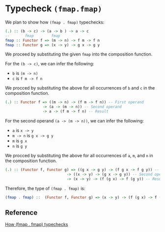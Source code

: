# Typecheck `(fmap.fmap)`

We plan to show how `(fmap . fmap)` typechecks:

```haskell
(.) :: (b -> c) -> (a -> b ) -> a -> c
--       fmap        fmap
fmap :: Functor f => (m -> n) -> f m -> f n
fmap :: Functor g => (x -> y) -> g x -> g y
```

We proceed by substituting the given `fmap` into the composition function.

For the `(b -> c)`, we can infer the following:

- `b` is `(m -> n)`
- `c` is `f m -> f n`

We procced by substituting the above for all occurrences of `b` and `c` in the composition function.

```haskell
(.) :: Functor f => ((m -> n) -> (f m -> f n)) -- First operand
                 -> (a -> (m -> n)) -- Second operand
                 -> a -> (f m -> f n) -- Result
```

For the second operand `(a -> (m -> n))`, we can infer the following:

- `a` is `x -> y`
- `m -> n` is `g x -> g y`
- `m` is `g x`
- `n` is `g y`

We procced by substituting the above for all occurrences of `a`, `m`, and `n` in the composition function.

```haskell
(.) :: (Functor f, Functor g) => ((g x -> g y) -> (f g x -> f g y)) -- First operand
                            -> ((x -> y) -> (g x -> g y)) -- Second operand
                            -> (x -> y) -> (f (g x) -> f (g y)) -- Result
```

Therefore, the type of `(fmap . fmap)` is:

```haskell
(fmap . fmap) ::  (Functor f, Functor g) => (x -> y) -> (f (g x) -> f (g y))
```

## Reference

[How (fmap . fmap) typechecks](https://stackoverflow.com/questions/23030638/how-fmap-fmap-typechecks)